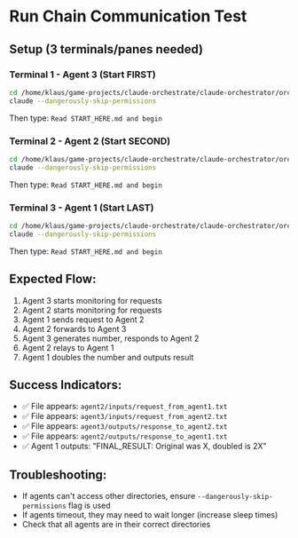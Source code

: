 # Run Chain Communication Test

## Setup (3 terminals/panes needed)

### Terminal 1 - Agent 3 (Start FIRST)
```bash
cd /home/klaus/game-projects/claude-orchestrate/claude-orchestrator/orchestrator-tools/tests/agent3
claude --dangerously-skip-permissions
```
Then type: `Read START_HERE.md and begin`

### Terminal 2 - Agent 2 (Start SECOND) 
```bash
cd /home/klaus/game-projects/claude-orchestrate/claude-orchestrator/orchestrator-tools/tests/agent2
claude --dangerously-skip-permissions
```
Then type: `Read START_HERE.md and begin`

### Terminal 3 - Agent 1 (Start LAST)
```bash
cd /home/klaus/game-projects/claude-orchestrate/claude-orchestrator/orchestrator-tools/tests/agent1
claude --dangerously-skip-permissions
```
Then type: `Read START_HERE.md and begin`

## Expected Flow:
1. Agent 3 starts monitoring for requests
2. Agent 2 starts monitoring for requests
3. Agent 1 sends request to Agent 2
4. Agent 2 forwards to Agent 3
5. Agent 3 generates number, responds to Agent 2
6. Agent 2 relays to Agent 1
7. Agent 1 doubles the number and outputs result

## Success Indicators:
- ✅ File appears: `agent2/inputs/request_from_agent1.txt`
- ✅ File appears: `agent3/inputs/request_from_agent2.txt`
- ✅ File appears: `agent3/outputs/response_to_agent2.txt`
- ✅ File appears: `agent2/outputs/response_to_agent1.txt`
- ✅ Agent 1 outputs: "FINAL_RESULT: Original was X, doubled is 2X"

## Troubleshooting:
- If agents can't access other directories, ensure `--dangerously-skip-permissions` flag is used
- If agents timeout, they may need to wait longer (increase sleep times)
- Check that all agents are in their correct directories
